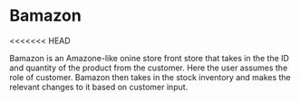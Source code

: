 # Bamazon

<<<<<<< HEAD

Bamazon is an Amazone-like onine store front store that takes in the the ID and quantity of the product from the customer.
Here the user assumes the role of customer.
Bamazon then takes in the stock inventory and makes the relevant changes to it based on customer input.
